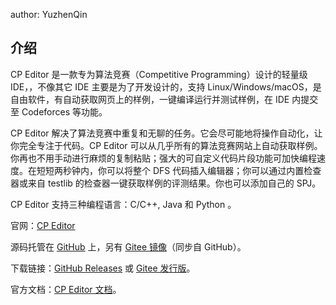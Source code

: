 author: YuzhenQin

## 介绍

CP Editor 是一款专为算法竞赛（Competitive Programming）设计的轻量级 IDE，，不像其它 IDE 主要是为了开发设计的，支持 Linux/Windows/macOS，是自由软件，有自动获取网页上的样例，一键编译运行并测试样例，在 IDE 内提交至 Codeforces 等功能。

CP Editor 解决了算法竞赛中重复和无聊的任务。它会尽可能地将操作自动化，让你完全专注于代码。CP Editor 可以从几乎所有的算法竞赛网站上自动获取样例。你再也不用手动进行麻烦的复制粘贴；强大的可自定义代码片段功能可加快编程速度。在短短两秒钟内，你可以将整个 DFS 代码插入编辑器；你可以通过内置检查器或来自 testlib 的检查器一键获取样例的评测结果。你也可以添加自己的 SPJ。

CP Editor 支持三种编程语言：C/C++, Java 和 Python 。

官网：[CP Editor](https://cpeditor.org/zh)

源码托管在 [GitHub](https://github.com/cpeditor/cpeditor) 上，另有 [Gitee 镜像](https://gitee.com/ouuan/cpeditor)（同步自 GitHub）。

下载链接：[GitHub Releases](https://github.com/cpeditor/cpeditor/releases) 或 [Gitee 发行版](https://gitee.com/ouuan/cpeditor/releases)。

官方文档：[CP Editor 文档](https://cpeditor.org/zh/docs)。
